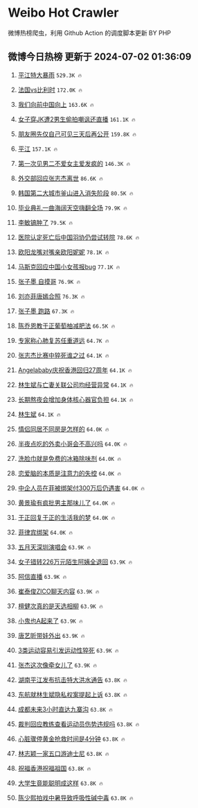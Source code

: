# Weibo Hot Crawler 



微博热榜爬虫，利用 Github Action 的调度脚本更新 BY PHP 


## 微博今日热榜 更新于 2024-07-02 01:36:09 
1. [平江特大暴雨](https://s.weibo.com/weibo?q=%23%E5%B9%B3%E6%B1%9F%E7%89%B9%E5%A4%A7%E6%9A%B4%E9%9B%A8%23&t=31&band_rank=1&Refer=top) `529.3K 🔥` 

1. [法国vs比利时](https://s.weibo.com/weibo?q=%23%E6%B3%95%E5%9B%BDvs%E6%AF%94%E5%88%A9%E6%97%B6%23&t=31&band_rank=2&Refer=top) `172.0K 🔥` 

1. [我们向前中国向上](https://s.weibo.com/weibo?q=%23%E6%88%91%E4%BB%AC%E5%90%91%E5%89%8D%E4%B8%AD%E5%9B%BD%E5%90%91%E4%B8%8A%23&t=31&band_rank=3&Refer=top) `163.6K 🔥` 

1. [女子穿JK遭2男生偷拍嘲讽还直播](https://s.weibo.com/weibo?q=%23%E5%A5%B3%E5%AD%90%E7%A9%BFJK%E9%81%AD2%E7%94%B7%E7%94%9F%E5%81%B7%E6%8B%8D%E5%98%B2%E8%AE%BD%E8%BF%98%E7%9B%B4%E6%92%AD%23&t=31&band_rank=4&Refer=top) `161.1K 🔥` 

1. [朋友圈先仅自己可见三天后再公开](https://s.weibo.com/weibo?q=%23%E6%9C%8B%E5%8F%8B%E5%9C%88%E5%85%88%E4%BB%85%E8%87%AA%E5%B7%B1%E5%8F%AF%E8%A7%81%E4%B8%89%E5%A4%A9%E5%90%8E%E5%86%8D%E5%85%AC%E5%BC%80%23&t=31&band_rank=5&Refer=top) `159.8K 🔥` 

1. [平江](https://s.weibo.com/weibo?q=%E5%B9%B3%E6%B1%9F&t=31&band_rank=6&Refer=top) `157.1K 🔥` 

1. [第一次见男二不爱女主爱发疯的](https://s.weibo.com/weibo?q=%23%E7%AC%AC%E4%B8%80%E6%AC%A1%E8%A7%81%E7%94%B7%E4%BA%8C%E4%B8%8D%E7%88%B1%E5%A5%B3%E4%B8%BB%E7%88%B1%E5%8F%91%E7%96%AF%E7%9A%84%23&t=31&band_rank=7&Refer=top) `146.3K 🔥` 

1. [外交部回应张志杰离世](https://s.weibo.com/weibo?q=%23%E5%A4%96%E4%BA%A4%E9%83%A8%E5%9B%9E%E5%BA%94%E5%BC%A0%E5%BF%97%E6%9D%B0%E7%A6%BB%E4%B8%96%23&t=31&band_rank=8&Refer=top) `86.6K 🔥` 

1. [韩国第二大城市釜山进入消失阶段](https://s.weibo.com/weibo?q=%23%E9%9F%A9%E5%9B%BD%E7%AC%AC%E4%BA%8C%E5%A4%A7%E5%9F%8E%E5%B8%82%E9%87%9C%E5%B1%B1%E8%BF%9B%E5%85%A5%E6%B6%88%E5%A4%B1%E9%98%B6%E6%AE%B5%23&t=31&band_rank=9&Refer=top) `80.5K 🔥` 

1. [毕业典礼一曲海阔天空嗨翻全场](https://s.weibo.com/weibo?q=%23%E6%AF%95%E4%B8%9A%E5%85%B8%E7%A4%BC%E4%B8%80%E6%9B%B2%E6%B5%B7%E9%98%94%E5%A4%A9%E7%A9%BA%E5%97%A8%E7%BF%BB%E5%85%A8%E5%9C%BA%23&t=31&band_rank=10&Refer=top) `79.9K 🔥` 

1. [李敏镐肿了](https://s.weibo.com/weibo?q=%E6%9D%8E%E6%95%8F%E9%95%90%E8%82%BF%E4%BA%86&t=31&band_rank=11&Refer=top) `79.5K 🔥` 

1. [医院认定死亡后中国羽协仍尝试转院](https://s.weibo.com/weibo?q=%23%E5%8C%BB%E9%99%A2%E8%AE%A4%E5%AE%9A%E6%AD%BB%E4%BA%A1%E5%90%8E%E4%B8%AD%E5%9B%BD%E7%BE%BD%E5%8D%8F%E4%BB%8D%E5%B0%9D%E8%AF%95%E8%BD%AC%E9%99%A2%23&t=31&band_rank=12&Refer=top) `78.6K 🔥` 

1. [欧阳龙嘴对嘴亲欧阳妮妮](https://s.weibo.com/weibo?q=%23%E6%AC%A7%E9%98%B3%E9%BE%99%E5%98%B4%E5%AF%B9%E5%98%B4%E4%BA%B2%E6%AC%A7%E9%98%B3%E5%A6%AE%E5%A6%AE%23&t=31&band_rank=13&Refer=top) `78.1K 🔥` 

1. [马斯克回应中国小女孩报bug](https://s.weibo.com/weibo?q=%23%E9%A9%AC%E6%96%AF%E5%85%8B%E5%9B%9E%E5%BA%94%E4%B8%AD%E5%9B%BD%E5%B0%8F%E5%A5%B3%E5%AD%A9%E6%8A%A5bug%23&t=31&band_rank=14&Refer=top) `77.1K 🔥` 

1. [张子墨 自摸哥](https://s.weibo.com/weibo?q=%E5%BC%A0%E5%AD%90%E5%A2%A8%20%E8%87%AA%E6%91%B8%E5%93%A5&t=31&band_rank=15&Refer=top) `76.9K 🔥` 

1. [刘亦菲唐嫣合照](https://s.weibo.com/weibo?q=%23%E5%88%98%E4%BA%A6%E8%8F%B2%E5%94%90%E5%AB%A3%E5%90%88%E7%85%A7%23&t=31&band_rank=16&Refer=top) `76.3K 🔥` 

1. [张子墨 跑路](https://s.weibo.com/weibo?q=%E5%BC%A0%E5%AD%90%E5%A2%A8%20%E8%B7%91%E8%B7%AF&t=31&band_rank=17&Refer=top) `67.3K 🔥` 

1. [陈乔恩教于正葡萄柚减肥法](https://s.weibo.com/weibo?q=%23%E9%99%88%E4%B9%94%E6%81%A9%E6%95%99%E4%BA%8E%E6%AD%A3%E8%91%A1%E8%90%84%E6%9F%9A%E5%87%8F%E8%82%A5%E6%B3%95%23&t=31&band_rank=18&Refer=top) `66.5K 🔥` 

1. [专家称心肺复苏任重道远](https://s.weibo.com/weibo?q=%23%E4%B8%93%E5%AE%B6%E7%A7%B0%E5%BF%83%E8%82%BA%E5%A4%8D%E8%8B%8F%E4%BB%BB%E9%87%8D%E9%81%93%E8%BF%9C%23&t=31&band_rank=19&Refer=top) `64.7K 🔥` 

1. [张志杰比赛中猝死谁之过](https://s.weibo.com/weibo?q=%23%E5%BC%A0%E5%BF%97%E6%9D%B0%E6%AF%94%E8%B5%9B%E4%B8%AD%E7%8C%9D%E6%AD%BB%E8%B0%81%E4%B9%8B%E8%BF%87%23&t=31&band_rank=20&Refer=top) `64.1K 🔥` 

1. [Angelababy庆祝香港回归27周年](https://s.weibo.com/weibo?q=%23Angelababy%E5%BA%86%E7%A5%9D%E9%A6%99%E6%B8%AF%E5%9B%9E%E5%BD%9227%E5%91%A8%E5%B9%B4%23&t=31&band_rank=21&Refer=top) `64.1K 🔥` 

1. [林生斌与亡妻关联公司均经营异常](https://s.weibo.com/weibo?q=%23%E6%9E%97%E7%94%9F%E6%96%8C%E4%B8%8E%E4%BA%A1%E5%A6%BB%E5%85%B3%E8%81%94%E5%85%AC%E5%8F%B8%E5%9D%87%E7%BB%8F%E8%90%A5%E5%BC%82%E5%B8%B8%23&t=31&band_rank=22&Refer=top) `64.1K 🔥` 

1. [长期熬夜会增加身体核心器官负担](https://s.weibo.com/weibo?q=%23%E9%95%BF%E6%9C%9F%E7%86%AC%E5%A4%9C%E4%BC%9A%E5%A2%9E%E5%8A%A0%E8%BA%AB%E4%BD%93%E6%A0%B8%E5%BF%83%E5%99%A8%E5%AE%98%E8%B4%9F%E6%8B%85%23&t=31&band_rank=23&Refer=top) `64.1K 🔥` 

1. [林生斌](https://s.weibo.com/weibo?q=%E6%9E%97%E7%94%9F%E6%96%8C&t=31&band_rank=24&Refer=top) `64.1K 🔥` 

1. [情侣同居不同房是怎样的](https://s.weibo.com/weibo?q=%23%E6%83%85%E4%BE%A3%E5%90%8C%E5%B1%85%E4%B8%8D%E5%90%8C%E6%88%BF%E6%98%AF%E6%80%8E%E6%A0%B7%E7%9A%84%23&t=31&band_rank=25&Refer=top) `64.0K 🔥` 

1. [半夜点吃的外卖小哥会不高兴吗](https://s.weibo.com/weibo?q=%23%E5%8D%8A%E5%A4%9C%E7%82%B9%E5%90%83%E7%9A%84%E5%A4%96%E5%8D%96%E5%B0%8F%E5%93%A5%E4%BC%9A%E4%B8%8D%E9%AB%98%E5%85%B4%E5%90%97%23&t=31&band_rank=26&Refer=top) `64.0K 🔥` 

1. [洗脸巾就是免费的冰箱除味剂](https://s.weibo.com/weibo?q=%23%E6%B4%97%E8%84%B8%E5%B7%BE%E5%B0%B1%E6%98%AF%E5%85%8D%E8%B4%B9%E7%9A%84%E5%86%B0%E7%AE%B1%E9%99%A4%E5%91%B3%E5%89%82%23&t=31&band_rank=27&Refer=top) `64.0K 🔥` 

1. [恋爱脑的本质是注意力的失控](https://s.weibo.com/weibo?q=%23%E6%81%8B%E7%88%B1%E8%84%91%E7%9A%84%E6%9C%AC%E8%B4%A8%E6%98%AF%E6%B3%A8%E6%84%8F%E5%8A%9B%E7%9A%84%E5%A4%B1%E6%8E%A7%23&t=31&band_rank=28&Refer=top) `64.0K 🔥` 

1. [中企人员在菲被绑架付300万后仍遇害](https://s.weibo.com/weibo?q=%23%E4%B8%AD%E4%BC%81%E4%BA%BA%E5%91%98%E5%9C%A8%E8%8F%B2%E8%A2%AB%E7%BB%91%E6%9E%B6%E4%BB%98300%E4%B8%87%E5%90%8E%E4%BB%8D%E9%81%87%E5%AE%B3%23&t=31&band_rank=29&Refer=top) `64.0K 🔥` 

1. [黄景瑜有疯批男主那味儿了](https://s.weibo.com/weibo?q=%23%E9%BB%84%E6%99%AF%E7%91%9C%E6%9C%89%E7%96%AF%E6%89%B9%E7%94%B7%E4%B8%BB%E9%82%A3%E5%91%B3%E5%84%BF%E4%BA%86%23&t=31&band_rank=30&Refer=top) `64.0K 🔥` 

1. [于正回复于正的生活我的梦](https://s.weibo.com/weibo?q=%23%E4%BA%8E%E6%AD%A3%E5%9B%9E%E5%A4%8D%E4%BA%8E%E6%AD%A3%E7%9A%84%E7%94%9F%E6%B4%BB%E6%88%91%E7%9A%84%E6%A2%A6%23&t=31&band_rank=31&Refer=top) `64.0K 🔥` 

1. [菲律宾绑架](https://s.weibo.com/weibo?q=%E8%8F%B2%E5%BE%8B%E5%AE%BE%E7%BB%91%E6%9E%B6&t=31&band_rank=32&Refer=top) `64.0K 🔥` 

1. [五月天深圳演唱会](https://s.weibo.com/weibo?q=%E4%BA%94%E6%9C%88%E5%A4%A9%E6%B7%B1%E5%9C%B3%E6%BC%94%E5%94%B1%E4%BC%9A&t=31&band_rank=33&Refer=top) `63.9K 🔥` 

1. [女子错转226万元陌生阿姨全退回](https://s.weibo.com/weibo?q=%23%E5%A5%B3%E5%AD%90%E9%94%99%E8%BD%AC226%E4%B8%87%E5%85%83%E9%99%8C%E7%94%9F%E9%98%BF%E5%A7%A8%E5%85%A8%E9%80%80%E5%9B%9E%23&t=31&band_rank=34&Refer=top) `63.9K 🔥` 

1. [阿信直播](https://s.weibo.com/weibo?q=%E9%98%BF%E4%BF%A1%E7%9B%B4%E6%92%AD&t=31&band_rank=35&Refer=top) `63.9K 🔥` 

1. [崔泰俊ZICO聊天内容](https://s.weibo.com/weibo?q=%23%E5%B4%94%E6%B3%B0%E4%BF%8AZICO%E8%81%8A%E5%A4%A9%E5%86%85%E5%AE%B9%23&t=31&band_rank=36&Refer=top) `63.9K 🔥` 

1. [檀健次真的是天选相柳](https://s.weibo.com/weibo?q=%E6%AA%80%E5%81%A5%E6%AC%A1%E7%9C%9F%E7%9A%84%E6%98%AF%E5%A4%A9%E9%80%89%E7%9B%B8%E6%9F%B3&t=31&band_rank=37&Refer=top) `63.9K 🔥` 

1. [小鬼也A起来了](https://s.weibo.com/weibo?q=%23%E5%B0%8F%E9%AC%BC%E4%B9%9FA%E8%B5%B7%E6%9D%A5%E4%BA%86%23&t=31&band_rank=38&Refer=top) `63.9K 🔥` 

1. [唐艺昕带娃外出](https://s.weibo.com/weibo?q=%E5%94%90%E8%89%BA%E6%98%95%E5%B8%A6%E5%A8%83%E5%A4%96%E5%87%BA&t=31&band_rank=39&Refer=top) `63.9K 🔥` 

1. [3类运动容易引发运动性猝死](https://s.weibo.com/weibo?q=%233%E7%B1%BB%E8%BF%90%E5%8A%A8%E5%AE%B9%E6%98%93%E5%BC%95%E5%8F%91%E8%BF%90%E5%8A%A8%E6%80%A7%E7%8C%9D%E6%AD%BB%23&t=31&band_rank=40&Refer=top) `63.9K 🔥` 

1. [张杰这次像牵女儿了](https://s.weibo.com/weibo?q=%23%E5%BC%A0%E6%9D%B0%E8%BF%99%E6%AC%A1%E5%83%8F%E7%89%B5%E5%A5%B3%E5%84%BF%E4%BA%86%23&t=31&band_rank=41&Refer=top) `63.9K 🔥` 

1. [湖南平江发布抗击特大洪水通告](https://s.weibo.com/weibo?q=%23%E6%B9%96%E5%8D%97%E5%B9%B3%E6%B1%9F%E5%8F%91%E5%B8%83%E6%8A%97%E5%87%BB%E7%89%B9%E5%A4%A7%E6%B4%AA%E6%B0%B4%E9%80%9A%E5%91%8A%23&t=31&band_rank=42&Refer=top) `63.8K 🔥` 

1. [东航就林生斌隐私权案提起上诉](https://s.weibo.com/weibo?q=%23%E4%B8%9C%E8%88%AA%E5%B0%B1%E6%9E%97%E7%94%9F%E6%96%8C%E9%9A%90%E7%A7%81%E6%9D%83%E6%A1%88%E6%8F%90%E8%B5%B7%E4%B8%8A%E8%AF%89%23&t=31&band_rank=43&Refer=top) `63.8K 🔥` 

1. [成都未来3小时直达九寨沟](https://s.weibo.com/weibo?q=%23%E6%88%90%E9%83%BD%E6%9C%AA%E6%9D%A53%E5%B0%8F%E6%97%B6%E7%9B%B4%E8%BE%BE%E4%B9%9D%E5%AF%A8%E6%B2%9F%23&t=31&band_rank=44&Refer=top) `63.8K 🔥` 

1. [裁判回应教练查看运动员伤势违规吗](https://s.weibo.com/weibo?q=%23%E8%A3%81%E5%88%A4%E5%9B%9E%E5%BA%94%E6%95%99%E7%BB%83%E6%9F%A5%E7%9C%8B%E8%BF%90%E5%8A%A8%E5%91%98%E4%BC%A4%E5%8A%BF%E8%BF%9D%E8%A7%84%E5%90%97%23&t=31&band_rank=45&Refer=top) `63.8K 🔥` 

1. [心脏骤停黄金抢救时间是4分钟](https://s.weibo.com/weibo?q=%23%E5%BF%83%E8%84%8F%E9%AA%A4%E5%81%9C%E9%BB%84%E9%87%91%E6%8A%A2%E6%95%91%E6%97%B6%E9%97%B4%E6%98%AF4%E5%88%86%E9%92%9F%23&t=31&band_rank=46&Refer=top) `63.8K 🔥` 

1. [林志颖一家五口游迪士尼](https://s.weibo.com/weibo?q=%23%E6%9E%97%E5%BF%97%E9%A2%96%E4%B8%80%E5%AE%B6%E4%BA%94%E5%8F%A3%E6%B8%B8%E8%BF%AA%E5%A3%AB%E5%B0%BC%23&t=31&band_rank=47&Refer=top) `63.8K 🔥` 

1. [祝福香港祝福祖国](https://s.weibo.com/weibo?q=%23%E7%A5%9D%E7%A6%8F%E9%A6%99%E6%B8%AF%E7%A5%9D%E7%A6%8F%E7%A5%96%E5%9B%BD%23&t=31&band_rank=48&Refer=top) `63.8K 🔥` 

1. [大学生竟能聪明成这样](https://s.weibo.com/weibo?q=%E5%A4%A7%E5%AD%A6%E7%94%9F%E7%AB%9F%E8%83%BD%E8%81%AA%E6%98%8E%E6%88%90%E8%BF%99%E6%A0%B7&t=31&band_rank=49&Refer=top) `63.8K 🔥` 

1. [陈少熙拍戏中暑导致呼吸性碱中毒](https://s.weibo.com/weibo?q=%23%E9%99%88%E5%B0%91%E7%86%99%E6%8B%8D%E6%88%8F%E4%B8%AD%E6%9A%91%E5%AF%BC%E8%87%B4%E5%91%BC%E5%90%B8%E6%80%A7%E7%A2%B1%E4%B8%AD%E6%AF%92%23&t=31&band_rank=50&Refer=top) `63.8K 🔥` 

